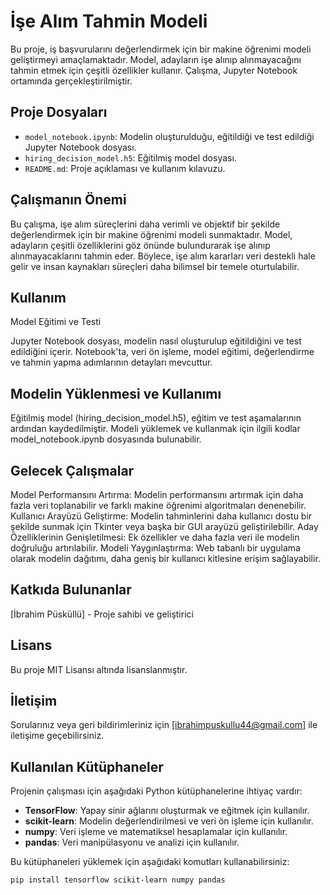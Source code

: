 # İşe Alım Tahmin Modeli

Bu proje, iş başvurularını değerlendirmek için bir makine öğrenimi modeli geliştirmeyi amaçlamaktadır. Model, adayların işe alınıp alınmayacağını tahmin etmek için çeşitli özellikler kullanır. Çalışma, Jupyter Notebook ortamında gerçekleştirilmiştir.

## Proje Dosyaları

- `model_notebook.ipynb`: Modelin oluşturulduğu, eğitildiği ve test edildiği Jupyter Notebook dosyası.
- `hiring_decision_model.h5`: Eğitilmiş model dosyası.
- `README.md`: Proje açıklaması ve kullanım kılavuzu.

## Çalışmanın Önemi
Bu çalışma, işe alım süreçlerini daha verimli ve objektif bir şekilde değerlendirmek için bir makine öğrenimi modeli sunmaktadır. Model, adayların çeşitli özelliklerini göz önünde bulundurarak işe alınıp alınmayacaklarını tahmin eder. Böylece, işe alım kararları veri destekli hale gelir ve insan kaynakları süreçleri daha bilimsel bir temele oturtulabilir.

## Kullanım
Model Eğitimi ve Testi

Jupyter Notebook dosyası, modelin nasıl oluşturulup eğitildiğini ve test edildiğini içerir. Notebook'ta, veri ön işleme, model eğitimi, değerlendirme ve tahmin yapma adımlarının detayları mevcuttur.

## Modelin Yüklenmesi ve Kullanımı

Eğitilmiş model (hiring_decision_model.h5), eğitim ve test aşamalarının ardından kaydedilmiştir. Modeli yüklemek ve kullanmak için ilgili kodlar model_notebook.ipynb dosyasında bulunabilir.

## Gelecek Çalışmalar
Model Performansını Artırma: Modelin performansını artırmak için daha fazla veri toplanabilir ve farklı makine öğrenimi algoritmaları denenebilir.
Kullanıcı Arayüzü Geliştirme: Modelin tahminlerini daha kullanıcı dostu bir şekilde sunmak için Tkinter veya başka bir GUI arayüzü geliştirilebilir.
Aday Özelliklerinin Genişletilmesi: Ek özellikler ve daha fazla veri ile modelin doğruluğu artırılabilir.
Modeli Yaygınlaştırma: Web tabanlı bir uygulama olarak modelin dağıtımı, daha geniş bir kullanıcı kitlesine erişim sağlayabilir.

## Katkıda Bulunanlar
[İbrahim Püsküllü] - Proje sahibi ve geliştirici

## Lisans
Bu proje MIT Lisansı altında lisanslanmıştır.

## İletişim
Sorularınız veya geri bildirimleriniz için [ibrahimpuskullu44@gmail.com] ile iletişime geçebilirsiniz.

## Kullanılan Kütüphaneler

Projenin çalışması için aşağıdaki Python kütüphanelerine ihtiyaç vardır:

- **TensorFlow**: Yapay sinir ağlarını oluşturmak ve eğitmek için kullanılır.
- **scikit-learn**: Modelin değerlendirilmesi ve veri ön işleme için kullanılır.
- **numpy**: Veri işleme ve matematiksel hesaplamalar için kullanılır.
- **pandas**: Veri manipülasyonu ve analizi için kullanılır.

Bu kütüphaneleri yüklemek için aşağıdaki komutları kullanabilirsiniz:

```bash
pip install tensorflow scikit-learn numpy pandas
